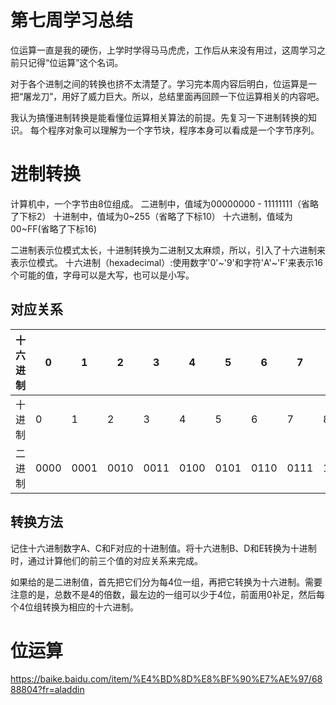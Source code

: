 # 第七周学习总结

位运算一直是我的硬伤，上学时学得马马虎虎，工作后从来没有用过，这周学习之前只记得“位运算”这个名词。

对于各个进制之间的转换也挤不太清楚了。学习完本周内容后明白，位运算是一把“屠龙刀”，用好了威力巨大。所以，总结里面再回顾一下位运算相关的内容吧。

我认为搞懂进制转换是能看懂位运算相关算法的前提。先复习一下进制转换的知识。
每个程序对象可以理解为一个字节块，程序本身可以看成是一个字节序列。

# 进制转换

计算机中，一个字节由8位组成。
二进制中，值域为00000000 - 11111111（省略了下标2）
十进制中，值域为0~255（省略了下标10）
十六进制，值域为00~FF(省略了下标16)

二进制表示位模式太长，十进制转换为二进制又太麻烦，所以，引入了十六进制来表示位模式。
十六进制（hexadecimal）:使用数字'0'~'9'和字符'A'~'F'来表示16个可能的值，字母可以是大写，也可以是小写。

## 对应关系
|十六进制|0|1|2|3|4|5|6|7|8|9|A|B|C|D|E|F|
-|-|-|-|-|-|-|-|-|-|-|-|-|-|-|-|-|
|十进制|0|1|2|3|4|5|6|7|8|9|10|11|12|13|14|15|
|二进制|0000|0001|0010|0011|0100|0101|0110|0111|1000|1001|1010|1011|1100|1101|1110|1111

## 转换方法
记住十六进制数字A、C和F对应的十进制值。将十六进制B、D和E转换为十进制时，通过计算他们的前三个值的对应关系来完成。

如果给的是二进制值，首先把它们分为每4位一组，再把它转换为十六进制。需要注意的是，总数不是4的倍数，最左边的一组可以少于4位，前面用0补足，然后每个4位组转换为相应的十六进制。


# 位运算

https://baike.baidu.com/item/%E4%BD%8D%E8%BF%90%E7%AE%97/6888804?fr=aladdin

